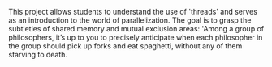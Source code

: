 This project allows students to understand the use of 'threads' and serves as an introduction to the world of parallelization. The goal is to grasp the subtleties of shared memory and mutual exclusion areas: 'Among a group of philosophers, it’s up to you to precisely anticipate when each philosopher in the group should pick up forks and eat spaghetti, without any of them starving to death.
